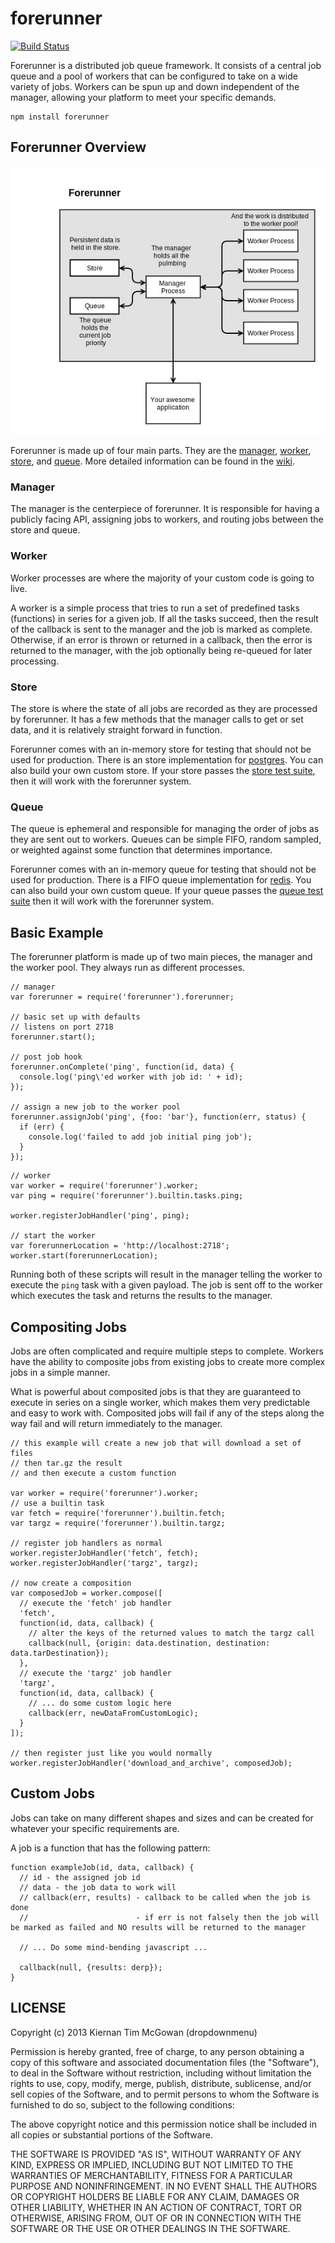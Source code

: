 forerunner
===

[![Build Status](https://travis-ci.org/kiernanmcgowan/forerunner.png?branch=master)](https://travis-ci.org/kiernanmcgowan/forerunner)

Forerunner is a distributed job queue framework. It consists of a central job queue and a pool of workers that can be configured to take on a wide variety of jobs. Workers can be spun up and down independent of the manager, allowing your platform to meet your specific demands.

```
npm install forerunner
```


Forerunner Overview
---

![Forerunner System Overview](https://raw.githubusercontent.com/dropdownmenu/forerunner/master/img/basic_forerunner.jpg)

Forerunner is made up of four main parts. They are the [manager](https://github.com/dropdownmenu/forerunner/wiki/Manager), [worker](https://github.com/dropdownmenu/forerunner/wiki/Worker), [store](https://github.com/dropdownmenu/forerunner/wiki/Store), and [queue](https://github.com/dropdownmenu/forerunner/wiki/Queue). More detailed information can be found in the [wiki](https://github.com/dropdownmenu/forerunner/wiki).

### Manager

The manager is the centerpiece of forerunner. It is responsible for having a publicly facing API, assigning jobs to workers, and routing jobs between the store and queue.

###  Worker

Worker processes are where the majority of your custom code is going to live.

A worker is a simple process that tries to run a set of predefined tasks (functions) in series for a given job. If all the tasks succeed, then the result of the callback is sent to the manager and the job is marked as complete. Otherwise, if an error is thrown or returned in a callback, then the error is returned to the manager, with the job optionally being re-queued for later processing.

### Store

The store is where the state of all jobs are recorded as they are processed by forerunner. It has a few methods that the manager calls to get or set data, and it is relatively straight forward in function.

Forerunner comes with an in-memory store for testing that should not be used for production. There is an store implementation for [postgres](https://github.com/dropdownmenu/forerunner-postgres-store). You can also build your own custom store. If your store passes the [store test suite](https://github.com/dropdownmenu/forerunner-store-tests), then it will work with the forerunner system.

### Queue

The queue is ephemeral and responsible for managing the order of jobs as they are sent out to workers. Queues can be simple FIFO, random sampled, or weighted against some function that determines importance.

Forerunner comes with an in-memory queue for testing that should not be used for production. There is a FIFO queue implementation for [redis](https://github.com/dropdownmenu/forerunner-redis-queue). You can also build your own custom queue. If your queue passes the [queue test suite](https://github.com/dropdownmenu/forerunner-queue-tests) then it will work with the forerunner system.

Basic Example
---

The forerunner platform is made up of two main pieces, the manager and the worker pool. They always run as different processes.

```
// manager
var forerunner = require('forerunner').forerunner;

// basic set up with defaults
// listens on port 2718
forerunner.start();

// post job hook
forerunner.onComplete('ping', function(id, data) {
  console.log('ping\'ed worker with job id: ' + id);
});

// assign a new job to the worker pool
forerunner.assignJob('ping', {foo: 'bar'}, function(err, status) {
  if (err) {
    console.log('failed to add job initial ping job');
  }
});

```


```
// worker
var worker = require('forerunner').worker;
var ping = require('forerunner').builtin.tasks.ping;

worker.registerJobHandler('ping', ping);

// start the worker
var forerunnerLocation = 'http://localhost:2718';
worker.start(forerunnerLocation);
```

Running both of these scripts will result in the manager telling the worker to execute the `ping` task with a given payload. The job is sent off to the worker which executes the task and returns the results to the manager.


Compositing Jobs
---

Jobs are often complicated and require multiple steps to complete. Workers have the ability to composite jobs from existing jobs to create more complex jobs in a simple manner.

What is powerful about composited jobs is that they are guaranteed to execute in series on a single worker, which makes them very predictable and easy to work with. Composited jobs will fail if any of the steps along the way fail and will return immediately to the manager.

```
// this example will create a new job that will download a set of files
// then tar.gz the result
// and then execute a custom function

var worker = require('forerunner').worker;
// use a builtin task
var fetch = require('forerunner').builtin.fetch;
var targz = require('forerunner').builtin.targz;

// register job handlers as normal
worker.registerJobHandler('fetch', fetch);
worker.registerJobHandler('targz', targz);

// now create a composition
var composedJob = worker.compose([
  // execute the 'fetch' job handler
  'fetch',
  function(id, data, callback) {
    // alter the keys of the returned values to match the targz call
    callback(null, {origin: data.destination, destination: data.tarDestination});
  },
  // execute the 'targz' job handler
  'targz',
  function(id, data, callback) {
    // ... do some custom logic here
    callback(err, newDataFromCustomLogic);
  }
]);

// then register just like you would normally
worker.registerJobHandler('download_and_archive', composedJob);

```

Custom Jobs
---

Jobs can take on many different shapes and sizes and can be created for whatever your specific requirements are.

A job is a function that has the following pattern:


```
function exampleJob(id, data, callback) {
  // id - the assigned job id
  // data - the job data to work will
  // callback(err, results) - callback to be called when the job is done
  //                        - if err is not falsely then the job will be marked as failed and NO results will be returned to the manager

  // ... Do some mind-bending javascript ...

  callback(null, {results: derp});
}
```


LICENSE
---

<MIT>

Copyright (c) 2013 Kiernan Tim McGowan (dropdownmenu)

Permission is hereby granted, free of charge, to any person obtaining a copy of this software and associated documentation files (the "Software"), to deal in the Software without restriction, including without limitation the rights to use, copy, modify, merge, publish, distribute, sublicense, and/or sell copies of the Software, and to permit persons to whom the Software is furnished to do so, subject to the following conditions:

The above copyright notice and this permission notice shall be included in all copies or substantial portions of the Software.

THE SOFTWARE IS PROVIDED "AS IS", WITHOUT WARRANTY OF ANY KIND, EXPRESS OR IMPLIED, INCLUDING BUT NOT LIMITED TO THE WARRANTIES OF MERCHANTABILITY, FITNESS FOR A PARTICULAR PURPOSE AND NONINFRINGEMENT. IN NO EVENT SHALL THE AUTHORS OR COPYRIGHT HOLDERS BE LIABLE FOR ANY CLAIM, DAMAGES OR OTHER LIABILITY, WHETHER IN AN ACTION OF CONTRACT, TORT OR OTHERWISE, ARISING FROM, OUT OF OR IN CONNECTION WITH THE SOFTWARE OR THE USE OR OTHER DEALINGS IN THE SOFTWARE.

